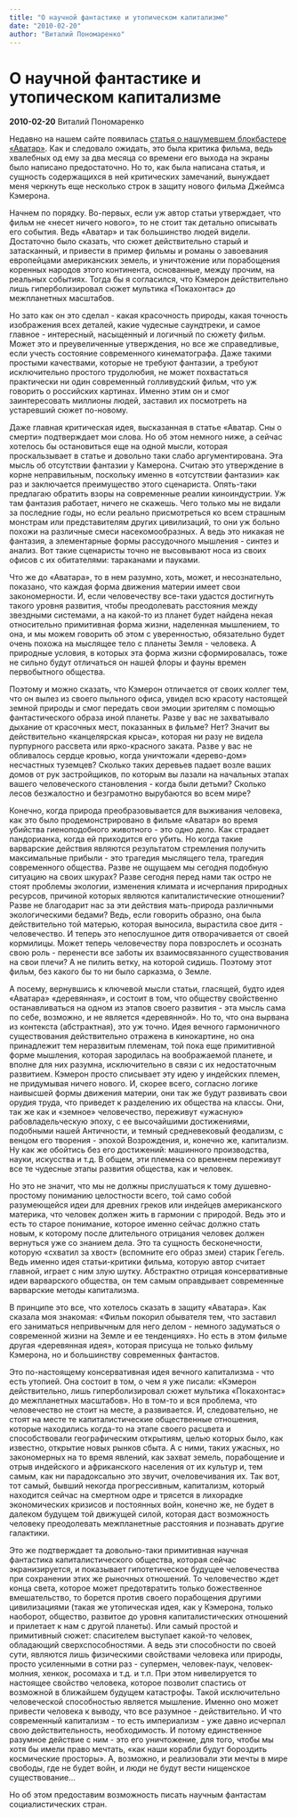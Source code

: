 ```yaml
---
title: "О научной фантастике и утопическом капитализме"
date: "2010-02-20"
author: "Виталий Пономаренко"
---
```


# О научной фантастике и утопическом капитализме

**2010-02-20** Виталий Пономаренко

Недавно на нашем сайте появилась [статья о нашумевшем блокбастере «Аватар»](/1936.html). Как и следовало ожидать, это была критика фильма, ведь хвалебных од ему за два месяца со времени его выхода на экраны было написано предостаточно. Но то, как была написана статья, и сущность содержащихся в ней критических замечаний, вынуждает меня черкнуть еще несколько строк в защиту нового фильма Джеймса Кэмерона.

Начнем по порядку. Во-первых, если уж автор статьи утверждает, что фильм не «несет ничего нового», то не стоит так детально описывать его события. Ведь «Аватар» и так большинство людей видели. Достаточно было сказать, что сюжет действительно старый и затасканный, и привести в пример фильмы и романы о завоевания европейцами американских земель, и уничтожение или порабощения коренных народов этого континента, основанные, между прочим, на реальных событиях. Тогда бы я согласился, что Кэмерон действительно лишь гиперболизировал сюжет мультика «Покахонтас» до межпланетных масштабов.

Но зато как он это сделал - какая красочность природы, какая точность изображения всех деталей, какие чудесные саундтреки, и самое главное - интересный, насыщенный и логичный по сюжету фильм. Может это и преувеличенные утверждения, но все же справедливые, если учесть состояние современного кинематографа. Даже такими простыми качествами, которые не требуют фантазии, а требуют исключительно простого трудолюбия, не может похвастаться практически ни один современный голливудский фильм, что уж говорить о российских картинах. Именно этим он и смог заинтересовать миллионы людей, заставил их посмотреть на устаревший сюжет по-новому.

Даже главная критическая идея, высказанная в статье «Аватар. Сны о смерти» подтверждает мои слова. Но об этом немного ниже, а сейчас хотелось бы остановиться еще на одной мысли, которая проскальзывает в статье и довольно таки слабо аргументирована. Эта мысль об отсутствии фантазии у Камерона. Считаю это утверждение в корне неправильным, поскольку именно в «отсутствии фантазии» как раз и заключается преимущество этого сценариста. Опять-таки предлагаю обратить взоры на современные реалии киноиндустрии. Уж там фантазия работает, ничего не скажешь. Чего только мы не видали за последние годы, но если реально присмотреться ко всем страшным монстрам или представителям других цивилизаций, то они уж больно похожи на различные смеси насекомообразных. А ведь это никакая не фантазия, а элементарные формы рассудочного мышления - синтез и анализ. Вот такие сценаристы точно не высовывают носа из своих офисов с их обитателями: тараканами и пауками.

Что же до «Аватара», то в нем разумно, хоть, может, и несознательно, показано, что каждая форма движения материи имеет свои закономерности. И, если человечеству все-таки удастся достигнуть такого уровня развития, чтобы преодолевать расстояния между звездными системами, а на какой-то из планет будет найдена некая относительно примитивная форма жизни, наделенная мышлением, то она, и мы можем говорить об этом с уверенностью, обязательно будет очень похожа на мыслящее тело с планеты Земля - человека. А природные условия, в которых эта форма жизни сформировалась, тоже не сильно будут отличаться он нашей флоры и фауны времен первобытного общества.

Поэтому и можно сказать, что Кэмерон отличается от своих коллег тем, что он вылез из своего пыльного офиса, увидел всю красоту настоящей земной природы и смог передать свои эмоции зрителям с помощью фантастического образа иной планеты. Разве у вас не захватывало дыхание от красочных мест, показанных в фильме? Нет? Значит вы действительно «канцелярская крыса», которая ни разу не видела пурпурного рассвета или ярко-красного заката. Разве у вас не обливалось сердце кровью, когда уничтожали «дерево-дом» несчастных туземцев? Сколько таких деревьев падает возле ваших домов от рук застройщиков, по которым вы лазали на начальных этапах вашего человеческого становления - когда были детьми? Сколько лесов безжалостно и безграмотно вырубаются во всем мире?

Конечно, когда природа преобразовывается для выживания человека, как это было продемонстрировано в фильме «Аватар» во время убийства гиеноподобного животного - это одно дело. Как страдает пандорианка, когда ей приходится его убить. Но когда такие варварские действия являются результатом стремления получить максимальные прибыли - это трагедия мыслящего тела, трагедия современного общества. Разве не ощущаем мы сегодня подобную ситуацию на своих шкурах? Разве сегодня перед нами так остро не стоят проблемы экологии, изменения климата и исчерпания природных ресурсов, причиной которых являются капиталистические отношении? Разве не благодарит нас за эти действия мать-природа различными экологическими бедами? Ведь, если говорить образно, она была действительно той матерью, которая выносила, вырастила свое дитя - человечество. И теперь это непослушное дитя отворачивается от своей кормилицы. Может теперь человечеству пора повзрослеть и осознать свою роль - перенести все заботы их взаимосвязанного существования на свои плечи? А не пилить ветку, на которой сидишь. Поэтому этот фильм, без какого бы то ни было сарказма, о Земле.

А посему, вернувшись к ключевой мысли статьи, гласящей, будто идея «Аватара» «деревянная», и состоит в том, что обществу свойственно останавливаться на одном из этапов своего развития - эта мысль сама по себе, возможно, и не является «деревянной». Но то, что она вырвана из контекста (абстрактная), это уж точно. Идея вечного гармоничного существования действительно отражена в кинокартине, но она принадлежит тем неразвитым племенам, той пока еще примитивной форме мышления, которая зародилась на воображаемой планете, и вполне для них разумна, исключительно в связи с их недостаточным развитием. Кэмерон просто списывает эту идею у индейских племен, не придумывая ничего нового. И, скорее всего, согласно логике наивысшей формы движения материи, они так же будут развивать свои орудия труда, что приведет к разделению их общества на классы. Они, так же как и «земное» человечество, переживут «ужасную» рабовладельческую эпоху, с ее высочайшими достижениями, подобными нашей Античности, и темный средневековый феодализм, с венцом его творения - эпохой Возрождения, и, конечно же, капитализм. Ну как же обойтись без его достижений: машинного производства, науки, искусства и т.д. В общем, эти племена со временем переживут все те чудесные этапы развития общества, как и человек.

Но это не значит, что мы не должны прислушаться к тому душевно-простому пониманию целостности всего, той само собой разумеющейся идеи для древних греков или индейцев американского материка, что человек должен жить в гармонии с природой. Ведь это и есть то старое понимание, которое именно сейчас должно стать новым, к которому после длительного отрицания человек должен вернуться уже со знанием дела. Это та сущность бесконечности, которую «схватил за хвост» (вспомните его образ змеи) старик Гегель. Ведь именно идея статьи-критики фильма, которую автор считает главной, играет с ним злую шутку. Абстрактно отрицая консервативные идеи варварского общества, он тем самым оправдывает современные варварские методы капитализма.

В принципе это все, что хотелось сказать в защиту «Аватара». Как сказала моя знакомая: «Фильм покорил обывателя тем, что заставил его заниматься непривычным для него делом - немного задуматься о современной жизни на Земле и ее тенденциях». Но есть в этом фильме другая «деревянная идея», которая присуща не только фильму Кэмерона, но и большинству современных фантастов.

Это по-настоящему консервативная идея вечного капитализма - что есть утопией. Она состоит в том, о чем я уже писали: «Кэмерон действительно, лишь гиперболизировал сюжет мультика «Покахонтас» до межпланетных масштабов». Но в том-то и вся проблема, что человечество не стоит на месте, а развивается. И, следовательно, не стоят на месте те капиталистические общественные отношения, которые находились когда-то на этапе своего расцвета и способствовали географическим открытиям, целью которых было, как известно, открытие новых рынков сбыта. А с ними, таких ужасных, но закономерных на то время явлений, как захват земель, порабощение и отрыв индейского и африканского населения от их культур и, тем самым, как ни парадоксально это звучит, очеловечивания их. Так вот, тот самый, бывший некогда прогрессивным, капитализм, который находится сейчас на смертном одре и трясется в лихорадке экономических кризисов и постоянных войн, конечно же, не будет в далеком будущем той движущей силой, которая даст возможность человеку преодолевать межпланетные расстояния и познавать другие галактики.

Это же подтверждает та довольно-таки примитивная научная фантастика капиталистического общества, которая сейчас экранизируется, и показывает гипотетическое будущее человечества при сохранении этих же рыночных отношений. То человечество ждет конца света, которое может предотвратить только божественное вмешательство, то борется против своего порабощения другими цивилизациями (такая же утопическая идея, как у Кэмерона, только наоборот, общество, развитое до уровня капиталистических отношений и прилетает к нам с другой планеты). Или самый простой и примитивный сюжет: спасителем выступает какой-то человек, обладающий сверхспособностями. А ведь эти способности по своей сути, являются лишь физическими свойствами человека или природы, просто усиленными в сотни раз - супермен, человек-паук, человек-молния, хенкок, росомаха и т.д. и т.п. При этом нивелируется то настоящее свойство человека, которое позволит спастись от возможной в ближайшем будущем катастрофы. Такой исключительно человеческой способностью является мышление. Именно оно может привести человека к выводу, что все разумное - действительно. И что современный капитализм - то есть империализм - уже давно исчерпал свою действительность, необходимость. И потому единственное разумное действие с ним - это его уничтожение, для того, чтобы мы хотя бы имели право мечтать, «как наши корабли будут бороздить космические просторы». А, возможно, и реализовали эти мечты в мире свободы, где не будет войн, и люди не будут вести нищенское существование...

Но об этом предоставим возможность писать научным фантастам социалистических стран.